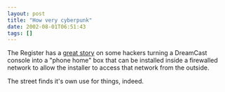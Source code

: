 ```yaml
---
layout: post
title: "How very cyberpunk"
date: 2002-08-01T06:51:43
tags: []
---
```


The Register has a [great story][1] on some hackers turning a DreamCast console into a "phone home" box that can be installed inside a firewalled network to allow the installer to access that network from the outside. 

The street finds it's own use for things, indeed. 

   [1]: http://www.theregister.co.uk/content/55/26478.html



